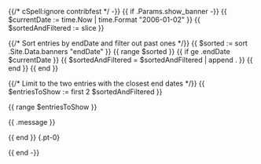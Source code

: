 {{/* cSpell:ignore contribfest */ -}}
{{ if .Params.show_banner -}}
  {{ $currentDate := time.Now | time.Format "2006-01-02" }}
  {{ $sortedAndFiltered := slice }}

  {{/* Sort entries by endDate and filter out past ones */}}
  {{ $sorted := sort .Site.Data.banners "endDate" }}
  {{ range $sorted }}
    {{ if ge .endDate $currentDate }}
      {{ $sortedAndFiltered = $sortedAndFiltered | append . }}
    {{ end }}
  {{ end }}

  {{/* Limit to the two entries with the closest end dates */}}
  {{ $entriesToShow := first 2 $sortedAndFiltered }}

<div class="o-banner">

  {{ range $entriesToShow }}

<i class="fas fa-bullhorn"></i> 
{{ .message }}

  {{ end }}
{.pt-0}

</div>
{{ end -}}
